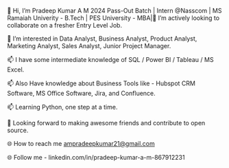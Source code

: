 👋 Hi, I’m Pradeep Kumar A M 2024 Pass-Out Batch | Intern @Nasscom | MS Ramaiah Univerity - B.Tech | PES University - MBA|💞️ I’m actively looking to collaborate on a fresher Entry Level Job.

👀 I’m interested in Data Analyst, Business Analyst, Product Analyst, Marketing Analyst, Sales Analyst, Junior Project Manager.

📫 I have some intermediate knowledge of SQL / Power BI / Tableau / MS Excel.

📫 Also Have knowledge about Business Tools like - Hubspot CRM Software, MS Office Software, Jira, and Confluence. 

📫 Learning Python, one step at a time.

🤝 Looking forward to making awesome friends and contribute to open source.

🌐 How to reach me ampradeepkumar21@gmail.com

🌐 Follow me - linkedin.com/in/pradeep-kumar-a-m-867912231 
